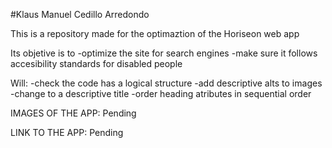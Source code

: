 #Klaus Manuel Cedillo Arredondo

This is a repository made for the optimaztion of the Horiseon web app

Its objetive is to 
-optimize the site for search engines
-make sure it follows accesibility standards for disabled people

Will:
-check the code has a logical structure
-add descriptive alts to images
-change to a descriptive title
-order heading atributes in sequential order

IMAGES OF THE APP: Pending

LINK TO THE APP: Pending